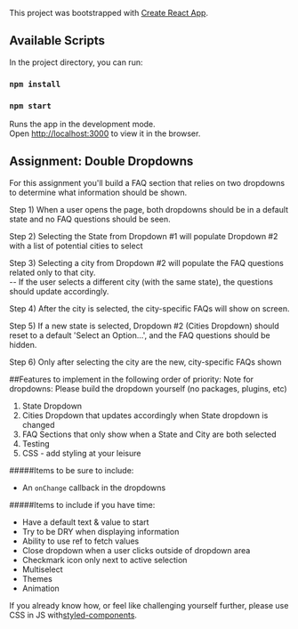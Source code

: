 This project was bootstrapped with [Create React App](https://github.com/facebook/create-react-app).

## Available Scripts

In the project directory, you can run:

### `npm install`
### `npm start`

Runs the app in the development mode.<br>
Open [http://localhost:3000](http://localhost:3000) to view it in the browser.

## Assignment: Double Dropdowns
For this assignment you'll build a FAQ section that relies on two dropdowns to determine what information should be shown.

Step 1) When a user opens the page, both dropdowns should be in a default state and no FAQ questions should be seen.     

Step 2) Selecting the State from Dropdown #1 will populate Dropdown #2 with a list of potential cities to select

Step 3) Selecting a city from Dropdown #2 will populate the FAQ questions related only to that city.  
-- If the user selects a different city (with the same state), the questions should update accordingly.

Step 4) After the city is selected, the city-specific FAQs will show on screen.   

Step 5) If a new state is selected, Dropdown #2 (Cities Dropdown) should reset to a default 'Select an Option...', and the FAQ questions should be hidden.

Step 6) Only after selecting the city are the new, city-specific FAQs shown  


##Features to implement in the following order of priority:
Note for dropdowns: Please build the dropdown yourself (no packages, plugins, etc)
1) State Dropdown
2) Cities Dropdown that updates accordingly when State dropdown is changed
3) FAQ Sections that only show when a State and City are both selected
4) Testing
5) CSS - add styling at your leisure

#####Items to be sure to include:
- An `onChange` callback in the dropdowns

#####Items to include if you have time:
- Have a default text & value to start
- Try to be DRY when displaying information
- Ability to use ref to fetch values
- Close dropdown when a user clicks outside of dropdown area
- Checkmark icon only next to active selection
- Multiselect
- Themes
- Animation

If you already know how, or feel like challenging yourself further, please use CSS in JS with[styled-components](https://www.styled-components.com/docs/basics).
